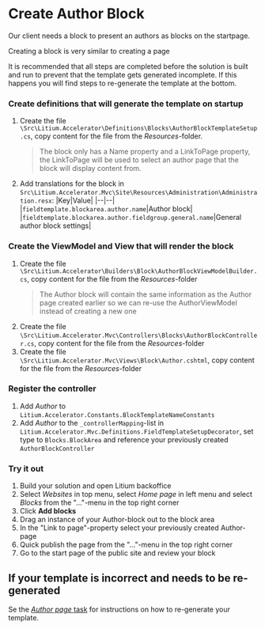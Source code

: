 # Create Author Block

Our client needs a block to present an authors as blocks on the startpage.

Creating a block is very similar to creating a page

It is recommended that all steps are completed before the solution is built and run to prevent that the template gets generated incomplete. If this happens you will find steps to re-generate the template at the bottom.

### Create definitions that will generate the template on startup

1. Create the file  `\Src\Litium.Accelerator\Definitions\Blocks\AuthorBlockTemplateSetup.cs`, copy content for the file from the _Resources_-folder. 
   > The block only has a Name property and a LinkToPage property, the LinkToPage will be used to select an author page that the block will display content from.
1. Add translations for the block in `Src\Litium.Accelerator.Mvc\Site\Resources\Administration\Administration.resx`:
    |Key|Value|
    |--|--|
    |`fieldtemplate.blockarea.author.name`|Author block|
    |`fieldtemplate.blockarea.author.fieldgroup.general.name`|General author block settings|

### Create the ViewModel and View that will render the block

1. Create the file  `\Src\Litium.Accelerator\Builders\Block\AuthorBlockViewModelBuilder.cs`, copy content for the file from the _Resources_-folder
    > The Author block will contain the same information as the Author page created earlier so we can re-use the AuthorViewModel instead of creating a new one
1. Create the file `\Src\Litium.Accelerator.Mvc\Controllers\Blocks\AuthorBlockController.cs`, copy content for the file from the _Resources_-folder
1. Create the file `\Src\Litium.Accelerator.Mvc\Views\Block\Author.cshtml`, copy content for the file from the _Resources_-folder

### Register the controller

1. Add _Author_ to `Litium.Accelerator.Constants.BlockTemplateNameConstants`
1. Add _Author_ to the `_controllerMapping`-list in `Litium.Accelerator.Mvc.Definitions.FieldTemplateSetupDecorator`, set type to `Blocks.BlockArea` and reference your previously created `AuthorBlockController` 

### Try it out

1. Build your solution and open Litium backoffice
1. Select _Websites_ in top menu, select _Home page_ in left menu and select _Blocks_ from the "..."-menu in the top right corner
1. Click **Add blocks**
1. Drag an instance of your Author-block out to the block area
1. In the "Link to page"-property select your previously created Author-page
1. Quick publish the page from the "..."-menu in the top right corner
1. Go to the start page of the public site and review your block

## If your template is incorrect and needs to be re-generated

Se the [_Author page_ task](../Author%20page) for instructions on how to re-generate your template.